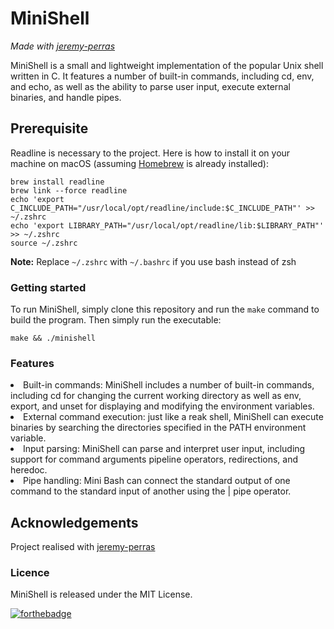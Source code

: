 # MiniShell

_Made with [jeremy-perras](https://github.com/jeremy-perras)_

MiniShell is a small and lightweight implementation of the popular Unix shell written in C. It features a number of built-in commands, including cd, env, and echo, as well as the ability to parse user input, execute external binaries, and handle pipes.

## Prerequisite

Readline is necessary to the project. Here is how to install it on your machine on macOS (assuming [Homebrew](https://brew.sh/) is already installed):
```
brew install readline
brew link --force readline
echo 'export C_INCLUDE_PATH="/usr/local/opt/readline/include:$C_INCLUDE_PATH"' >> ~/.zshrc
echo 'export LIBRARY_PATH="/usr/local/opt/readline/lib:$LIBRARY_PATH"' >> ~/.zshrc
source ~/.zshrc
```
<b>Note:</b> Replace ```~/.zshrc``` with ```~/.bashrc``` if you use bash instead of zsh

### Getting started
To run MiniShell, simply clone this repository and run the ```make``` command to build the program. Then simply run the executable:
```
make && ./minishell
```

### Features

<li>Built-in commands: MiniShell includes a number of built-in commands, including cd for changing the current working directory as well as env, export, and unset for displaying and modifying the environment variables.</li>

<li>External command execution: just like a reak shell, MiniShell can execute binaries by searching the directories specified in the PATH environment variable.</li>

<li>Input parsing: MiniShell can parse and interpret user input, including support for command arguments pipeline operators, redirections, and heredoc.</li>

<li>Pipe handling: Mini Bash can connect the standard output of one command to the standard input of another using the | pipe operator.</li>

## Acknowledgements
Project realised with [jeremy-perras](https://github.com/jeremy-perras)

### Licence
MiniShell is released under the MIT License.

[![forthebadge](https://forthebadge.com/images/badges/made-with-c.svg)](https://forthebadge.com)
